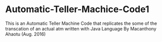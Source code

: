 # Automatic-Teller-Machice-Code1
This is an Automatic Teller Machine Code that replicates the some of the transcation of an actual atm written with Java Language By Macanthony Ahaotu (Aug. 2016)
